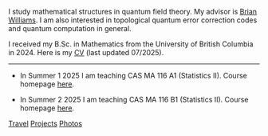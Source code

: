 I study mathematical structures in quantum field theory.  My advisor is [Brian Williams](https://brianrwilliams.github.io/).   I am also interested in topological quantum error correction codes and quantum computation in general.

I received my B.Sc. in Mathematics from the University of British Columbia in 2024.  Here is my [CV](/070825CV.pdf) (last updated 07/2025).

---

- In Summer 1 2025 I am teaching CAS MA 116 A1 (Statistics II).  Course homepage [here](/courses/25s1ma116/). 

- In Summer 2 2025 I am teaching CAS MA 116 B1 (Statistics II).  Course homepage [here](/courses/25s2ma116/). 

<!---
![image](link)
--->

<div class="bottomlinks">
         <a href="/travel">Travel</a> 
      <a href="/projects">Projects</a> 
      <a href="/photos">Photos</a> <br>
</div>


